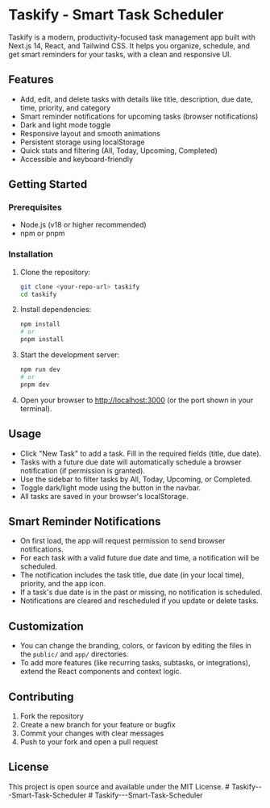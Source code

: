 # Taskify - Smart Task Scheduler

Taskify is a modern, productivity-focused task management app built with Next.js 14, React, and Tailwind CSS. It helps you organize, schedule, and get smart reminders for your tasks, with a clean and responsive UI.

## Features

- Add, edit, and delete tasks with details like title, description, due date, time, priority, and category
- Smart reminder notifications for upcoming tasks (browser notifications)
- Dark and light mode toggle
- Responsive layout and smooth animations
- Persistent storage using localStorage
- Quick stats and filtering (All, Today, Upcoming, Completed)
- Accessible and keyboard-friendly

## Getting Started

### Prerequisites
- Node.js (v18 or higher recommended)
- npm or pnpm

### Installation
1. Clone the repository:
   ```sh
   git clone <your-repo-url> taskify
   cd taskify
   ```
2. Install dependencies:
   ```sh
   npm install
   # or
   pnpm install
   ```
3. Start the development server:
   ```sh
   npm run dev
   # or
   pnpm dev
   ```
4. Open your browser to [http://localhost:3000](http://localhost:3000) (or the port shown in your terminal).

## Usage

- Click "New Task" to add a task. Fill in the required fields (title, due date).
- Tasks with a future due date will automatically schedule a browser notification (if permission is granted).
- Use the sidebar to filter tasks by All, Today, Upcoming, or Completed.
- Toggle dark/light mode using the button in the navbar.
- All tasks are saved in your browser's localStorage.

## Smart Reminder Notifications

- On first load, the app will request permission to send browser notifications.
- For each task with a valid future due date and time, a notification will be scheduled.
- The notification includes the task title, due date (in your local time), priority, and the app icon.
- If a task's due date is in the past or missing, no notification is scheduled.
- Notifications are cleared and rescheduled if you update or delete tasks.

## Customization

- You can change the branding, colors, or favicon by editing the files in the `public/` and `app/` directories.
- To add more features (like recurring tasks, subtasks, or integrations), extend the React components and context logic.

## Contributing

1. Fork the repository
2. Create a new branch for your feature or bugfix
3. Commit your changes with clear messages
4. Push to your fork and open a pull request

## License

This project is open source and available under the MIT License. #   T a s k i f y - - - S m a r t - T a s k - S c h e d u l e r 
 
 #   T a s k i f y - - - S m a r t - T a s k - S c h e d u l e r 
 
 
